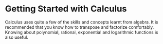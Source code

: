 # Getting Started with Calculus
 Calculus uses quite a few of the skills and concepts learnt from algebra. It is 
 recommended that you know how to transpose and factorize comfortably. Knowing about polynomial, rational, exponential 
 and logarithmic functions is also useful.
